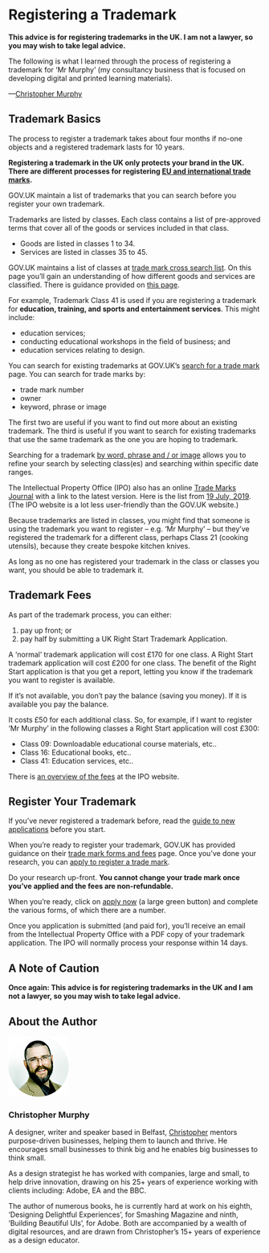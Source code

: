 Registering a Trademark
=======================

**This advice is for registering trademarks in the UK. I am not a lawyer, so you may wish to take legal advice.**

The following is what I learned through the process of registering a trademark for ‘Mr Murphy’ (my consultancy business that is focused on developing digital and printed learning materials).

—[Christopher Murphy][00]



Trademark Basics
----------------

The process to register a trademark takes about four months if no-one objects and a registered trademark lasts for 10 years.

**Registering a trademark in the UK only protects your brand in the UK. There are different processes for registering [EU and international trade marks][01].**

GOV.UK maintain a list of trademarks that you can search before you register your own trademark.

Trademarks are listed by classes. Each class contains a list of pre-approved terms that cover all of the goods or services included in that class.

+ Goods are listed in classes 1 to 34.
+ Services are listed in classes 35 to 45.

GOV.UK maintains a list of classes at [trade mark cross search list][02]. On this page you’ll gain an understanding of how different goods and services are classified. There is guidance provided on [this page][03].

For example, Trademark Class 41 is used if you are registering a trademark for **education, training, and sports and entertainment services**. This might include:

+ education services;
+ conducting educational workshops in the field of business; and
+ education services relating to design.

You can search for existing trademarks at GOV.UK’s [search for a trade mark][04] page. You can search for trade marks by:

+ trade mark number
+ owner
+ keyword, phrase or image

The first two are useful if you want to find out more about an existing trademark. The third is useful if you want to search for existing trademarks that use the same trademark as the one you are hoping to trademark.

Searching for a trademark [by word, phrase and / or image][05] allows you to refine your search by selecting class(es) and searching within specific date ranges.

The Intellectual Property Office (IPO) also has an online [Trade Marks Journal][06] with a link to the latest version. Here is the list from [19 July, 2019][07]. (The IPO website is a lot less user-friendly than the GOV.UK website.)

Because trademarks are listed in classes, you might find that someone is using the trademark you want to register – e.g. ‘Mr Murphy’ – but they’ve registered the trademark for a different class, perhaps Class 21 (cooking utensils), because they create bespoke kitchen knives.

As long as no one has registered your trademark in the class or classes you want, you should be able to trademark it.



Trademark Fees
--------------

As part of the trademark process, you can either:

1. pay up front; or
2. pay half by submitting a UK Right Start Trademark Application.

A ‘normal’ trademark application will cost £170 for one class. A Right Start trademark application will cost £200 for one class. The benefit of the Right Start application is that you get a report, letting you know if the trademark you want to register is available.

If it’s not available, you don’t pay the balance (saving you money). If it is available you pay the balance.

It costs £50 for each additional class. So, for example, if I want to register ‘Mr Murphy’ in the following classes a Right Start application will cost £300:

+ Class 09: Downloadable educational course materials, etc..
+ Class 16: Educational books, etc..
+ Class 41: Education services, etc..

There is [an overview of the fees][08] at the IPO website.



Register Your Trademark
-----------------------

If you’ve never registered a trademark before, read the [guide to new applications][09] before you start.

When you’re ready to register your trademark, GOV.UK has provided guidance on their [trade mark forms and fees][10] page. Once you’ve done your research, you can [apply to register a trade mark][11].

Do your research up-front. **You cannot change your trade mark once you’ve applied and the fees are non-refundable.**

When you’re ready, click on [apply now][12] (a large green button) and complete the various forms, of which there are a number.

Once you application is submitted (and paid for), you’ll receive an email from the Intellectual Property Office with a PDF copy of your trademark application. The IPO will normally process your response within 14 days.



A Note of Caution
-----------------

**Once again: This advice is for registering trademarks in the UK and I am not a lawyer, so you may wish to take legal advice.**



About the Author
----------------

![Christopher Murphy](images/mr-murphy.png)

### Christopher Murphy

A designer, writer and speaker based in Belfast, [Christopher][13] mentors purpose-driven businesses, helping them to launch and thrive. He encourages small businesses to think big and he enables big businesses to think small.

As a design strategist he has worked with companies, large and small, to help drive innovation, drawing on his 25+ years of experience working with clients including: Adobe, EA and the BBC.

The author of numerous books, he is currently hard at work on his eighth, ‘Designing Delightful Experiences’, for Smashing Magazine and ninth, ‘Building Beautiful UIs’, for Adobe. Both are accompanied by a wealth of digital resources, and are drawn from Christopher’s 15+ years of experience as a design educator.



<!-- Links -->

[01]: https://www.gov.uk/government/publications/protecting-your-uk-intellectual-property-abroad

[02]: https://www.gov.uk/government/publications/searching-for-similar-trade-mark-goodsservices-in-other-classes/trade-mark-cross-search-list

[03]: https://www.gov.uk/government/publications/searching-for-similar-trade-mark-goodsservices-in-other-classes

[04]: https://www.gov.uk/search-for-trademark

[05]: https://trademarks.ipo.gov.uk/ipo-tmtext

[06]: https://www.ipo.gov.uk/t-tmj.htm

[07]: https://www.ipo.gov.uk/t-tmj/tm-journals/2019-029/index.html

[08]: https://www.ipo.gov.uk/tm3-servicesfees

[09]: https://www.gov.uk/guidance/trade-marks-manual/new-applications

[10]: https://www.gov.uk/government/publications/trade-mark-forms-and-fees

[11]: https://www.gov.uk/how-to-register-a-trade-mark

[12]: https://www.gov.uk/how-to-register-a-trade-mark/apply

[13]: https://twitter.com/fehler

[00]: https://github.com/fehler/miscellany/blob/master/registering-a-trademark/registering-a-trademark.md#about-the-author